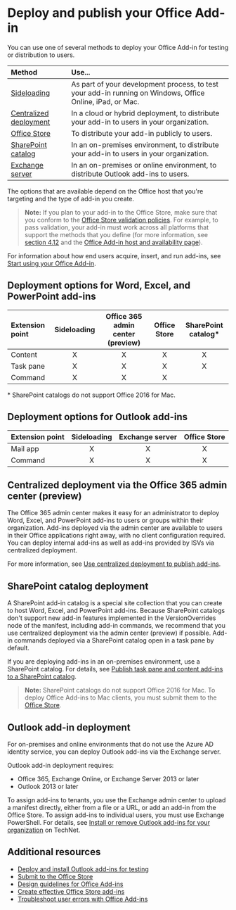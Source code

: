 
# Deploy and publish your Office Add-in

You can use one of several methods to deploy your Office Add-in for testing or distribution to users.

|**Method**|**Use...**|
|:---------|:------------|
|[Sideloading](../testing/create-a-network-shared-folder-catalog-for-task-pane-and-content-add-ins.md)|As part of your development process, to test your add-in running on Windows, Office Online, iPad, or Mac.|
|[Centralized deployment](centralized-deployment.md)|In a cloud or hybrid deployment, to distribute your add-in to users in your organization.|
|[Office Store](https://dev.office.com/officestore/docs/submit-to-the-office-store)|To distribute your add-in publicly to users.|
|[SharePoint catalog](publish-task-pane-and-content-add-ins-to-an-add-in-catalog.md)|In an on-premises environment, to distribute your add-in to users in your organization.|
|[Exchange server](#outlook-add-in-deployment)|In an on-premises or online environment, to distribute Outlook add-ins to users.|

The options that are available depend on the Office host that you're targeting and the type of add-in you create.

>**Note:** If you plan to your add-in to the Office Store, make sure that you conform to the [Office Store validation policies](https://msdn.microsoft.com/en-us/library/jj220035.aspx). For example, to pass validation, your add-in must work across all platforms that support the methods that you define (for more information, see [section 4.12](https://dev.office.com/officestore/docs/validation-policies#4-apps-and-add-ins-behave-predictably) and the [Office Add-in host and availability page](https://dev.office.com/add-in-availability)).

For information about how end users acquire, insert, and run add-ins, see [Start using your Office Add-in](https://support.office.com/en-ie/article/Start-using-your-Office-Add-in-82e665c4-6700-4b56-a3f3-ef5441996862?ui=en-US&rs=en-IE&ad=IE).


## Deployment options for Word, Excel, and PowerPoint add-ins

| Extension point            | Sideloading | Office 365 admin center (preview) |Office Store| SharePoint catalog*  |
|:----------------|:-----------:|:------------------:|:-------------------------------:|:------------:|
| Content         | X           | X                  | X                               | X|
| Task pane       | X           | X                  | X                               | X|
| Command 		  | X           | X                  | X                               |  |

&#42; SharePoint catalogs do not support Office 2016 for Mac.

## Deployment options for Outlook add-ins

| Extension point     | Sideloading | Exchange server | Office Store |
|:---------|:-----------:|:---------------:|:------------:|
| Mail app | X           | X               | X            |
| Command  | X           | X               | X            |


## Centralized deployment via the Office 365 admin center (preview)

The Office 365 admin center makes it easy for an administrator to deploy Word, Excel, and PowerPoint add-ins to users or groups within their organization. Add-ins deployed via the admin center are available to users in their Office applications right away, with no client configuration required. You can deploy internal add-ins as well as add-ins provided by ISVs via centralized deployment.

For more information, see [Use centralized deployment to publish add-ins](centralized-deployment.md).


## SharePoint catalog deployment

A SharePoint add-in catalog is a special site collection that you can create to host Word, Excel, and PowerPoint add-ins. Because SharePoint catalogs don't support new add-in features implemented in the VersionOverrides node of the manifest, including add-in commands, we recommend that you use centralized deployment via the admin center (preview) if possible. Add-in commands deployed via a SharePoint catalog open in a task pane by default.

If you are deploying add-ins in an on-premises environment, use a SharePoint catalog. For details, see [Publish task pane and content add-ins to a SharePoint catalog](publish-task-pane-and-content-add-ins-to-an-add-in-catalog.md).

> **Note:** SharePoint catalogs do not support Office 2016 for Mac. To deploy Office Add-ins to Mac clients, you must submit them to the [Office Store]. 

## Outlook add-in deployment

For on-premises and online environments that do not use the Azure AD identity service, you can deploy Outlook add-ins via the Exchange server. 

Outlook add-in deployment requires:

- Office 365, Exchange Online, or Exchange Server 2013 or later
- Outlook 2013 or later

To assign add-ins to tenants, you use the Exchange admin center to upload a manifest directly, either from a file or a URL, or add an add-in from the Office Store. To assign add-ins to individual users, you must use Exchange PowerShell. For details, see [Install or remove Outlook add-ins for your organization](https://technet.microsoft.com/en-us/library/jj943752(v=exchg.150).aspx) on TechNet.


## Additional resources

- [Deploy and install Outlook add-ins for testing](../outlook/testing-and-tips.md) 
- [Submit to the Office Store][Office Store]
- [Design guidelines for Office Add-ins](../design/add-in-design)
- [Create effective Office Store add-ins](https://msdn.microsoft.com/en-us/library/jj635874.aspx)
- [Troubleshoot user errors with Office Add-ins](../testing/testing-and-troubleshooting.md)

[Office Store]: http://msdn.microsoft.com/library/ff075782-1303-4517-91cc-b3d730e9b9ae%28Office.15%29.aspx
[Office Add-in host and platform availability]: http://dev.office.com/add-in-availability
